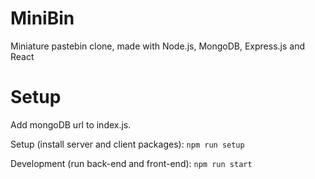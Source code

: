 # MiniBin

Miniature pastebin clone, made with Node.js, MongoDB, Express.js and React


# Setup

Add mongoDB url to index.js.

Setup (install server and client packages): ```npm run setup```

Development (run back-end and front-end): ```npm run start```

